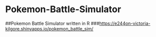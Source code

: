 # Pokemon-Battle-Simulator
##Pokemon Battle Simulator written in R
###https://e244on-victoria-kilgore.shinyapps.io/pokemon_battle_sim/
